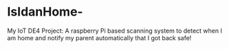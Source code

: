 # IsIdanHome-
My IoT DE4 Project: A raspberry Pi based scanning system to detect when I am home and notify my parent automatically that I got back safe!

